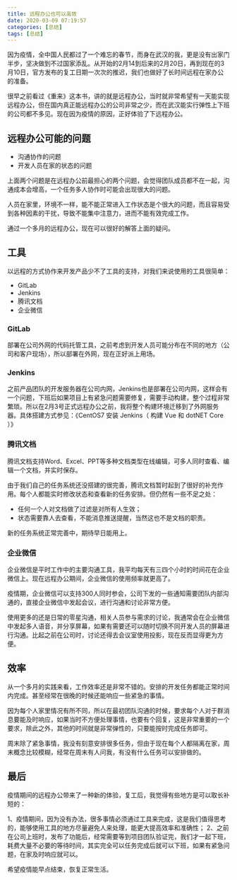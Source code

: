 ```yaml
---
title: 远程办公也可以高效
date: 2020-03-09 07:19:57
categories: [总结]
tags: [总结]
---
```


因为疫情，全中国人民都过了一个难忘的春节，而身在武汉的我，更是没有出家门半步，坚决做到不过国家添乱。从开始的2月14到后来的2月20日，再到现在的3月10日，官方发布的复工日期一次次的推迟，我们也做好了长时间远程在家办公的准备。

<!--more-->

很早之前看过《重来》这本书，讲的就是远程办公，当时就非常希望有一天能实现远程办公，但在国内真正能远程办公的公司非常之少，而在武汉能实行弹性上下班的公司都不多见。现在因为疫情的原因，正好体验了下远程办公。

## 远程办公可能的问题

* 沟通协作的问题
* 开发人员在家的状态的问题

上面两个问题是在远程办公前最担心的两个问题，会觉得团队成员都不在一起，沟通成本会增高，一个任务多人协作时可能会出现很大的问题。

人员在家里，环境不一样，能不能正常进入工作状态是个很大的问题，而且容易受到各种因素的干扰，导致不能集中注意力，进而不能有效完成工作。

通过一个多月的远程办公，现在可以很好的解答上面的疑问。

## 工具

以远程的方式协作来开发产品少不了工具的支持，对我们来说使用的工具很简单：

* GitLab
* Jenkins
* 腾讯文档
* 企业微信

### GitLab

部署在公司外网的代码托管工具，之前考虑到开发人员可能分布在不同的地方（公司和客户现场），所以部署在外网，现在正好派上用场。

### Jenkins

之前产品团队的开发服务器在公司内网，Jenkins也是部署在公司内网，这样会有一个问题，下班后如果项目上有紧急问题需要修复，需要手动构建，整个过程非常繁琐。所以在2月3号正式远程办公之前，我将整个构建环境迁移到了外网服务器。具体搭建方式参见：《CentOS7 安装 Jenkins（ 构建 Vue 和 dotNET Core ）》

### 腾讯文档

腾讯文档支持Word、Excel、PPT等多种文档类型在线编辑，可多人同时查看、编辑一个文档，并实时保存。

由于我们自己的任务系统还没搭建的很完善，腾讯文档暂时起到了很好的补充作用。每个人都能实时修改状态和查看新的任务安排。但仍然有一些不足之处：

* 任何一个人对文档做了过滤是对所有人生效；
* 状态需要靠人去查看，不能消息推送提醒，当然这也不是文档的职责。

新的任务系统正常完善中，期待早日能用上。

### 企业微信

企业微信是平时工作中的主要沟通工具，我平均每天有三四个小时的时间花在企业微信上。现在远程办公期间，企业微信的使用频率就更高了。

疫情期，企业微信可以支持300人同时参会，公司下发的一些通知需要团队内部沟通的，直接企业微信中发起会议，进行沟通和讨论非常方便。

使用更多的还是日常的零星沟通，相关人员参与需求的讨论，我通常会在企业微信中发起多人语音，并分享屏幕，如果有需要还可以随时切换不同开发人员的屏幕进行沟通。比起之前在公司时，讨论还得去会议室使用投影，现在反而显得更为方便。

## 效率

从一个多月的实践来看，工作效率还是非常不错的。安排的开发任务都能正常时间内完成。甚至经常在很晚的时候还能响应一些紧急的事情。

因为每个人家里情况有所不同，所以在最初团队沟通的时候，要求每个人对于群消息要能及时响应，如果当时不方便处理事情，也要有个回复，这是非常重要的一个要求，除此之外，其他的时间就是非常弹性的，只要能按时完成任务即可。

周末除了紧急事情，我没有刻意安排很多任务，但由于现在每个人都隔离在家，周末概念比较模糊，经常在周末有人问我，有没有什么任务可以安排做的。


## 最后

疫情期间的远程办公带来了一种新的体验，复工后，我觉得有些地方是可以取长补短的：

1、疫情期间，因为没有办法，很多事情必须通过工具来完成，这是我们值得思考的，能够使用工具的地方尽量避免人来处理，能更大提高效率和准确性；
2、之前在公司上班时，发布了功能后，经常需要等到项目团队验证完，我们才一起下班，耗费大量不必要的等待时间，其实完全可以任务完成后就可以下班，如果有紧急问题，在家及时响应就可以。

希望疫情能早点结束，恢复正常生活。

